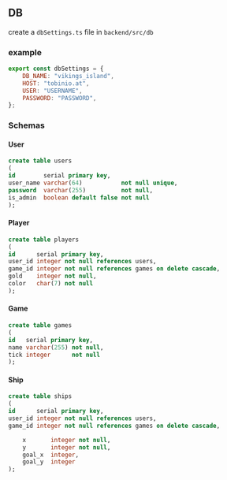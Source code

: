 ## DB

create a `dbSettings.ts` file in `backend/src/db`

### example

``` js
export const dbSettings = {
    DB_NAME: "vikings_island",
    HOST: "tobinio.at",
    USER: "USERNAME",
    PASSWORD: "PASSWORD",
};
```

### Schemas

#### User

``` sql
create table users
(
id        serial primary key,
user_name varchar(64)           not null unique,
password  varchar(255)          not null,
is_admin  boolean default false not null
);
```

#### Player

``` sql
create table players
(
id      serial primary key,
user_id integer not null references users,
game_id integer not null references games on delete cascade,
gold    integer not null,
color   char(7) not null
);
```

#### Game

``` sql
create table games
(
id   serial primary key,
name varchar(255) not null,
tick integer      not null
);
```

#### Ship

``` sql
create table ships
(
id      serial primary key,
user_id integer not null references users,
game_id integer not null references games on delete cascade,

    x       integer not null,
    y       integer not null,
    goal_x  integer,
    goal_y  integer
);
```